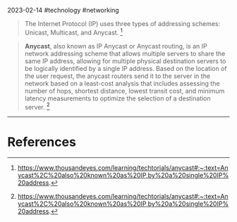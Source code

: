 2023-02-14
#technology #networking

> The Internet Protocol (IP) uses three types of addressing schemes: Unicast, Multicast, and Anycast. [^1]

> **Anycast**, also known as IP Anycast or Anycast routing, is an IP network addressing scheme that allows multiple servers to share the same IP address, allowing for multiple physical destination servers to be logically identified by a single IP address. Based on the location of the user request, the anycast routers send it to the server in the network based on a least-cost analysis that includes assessing the number of hops, shortest distance, lowest transit cost, and minimum latency measurements to optimize the selection of a destination server. [^1]



---
# References

[^1]: https://www.thousandeyes.com/learning/techtorials/anycast#:~:text=Anycast%2C%20also%20known%20as%20IP,by%20a%20single%20IP%20address.